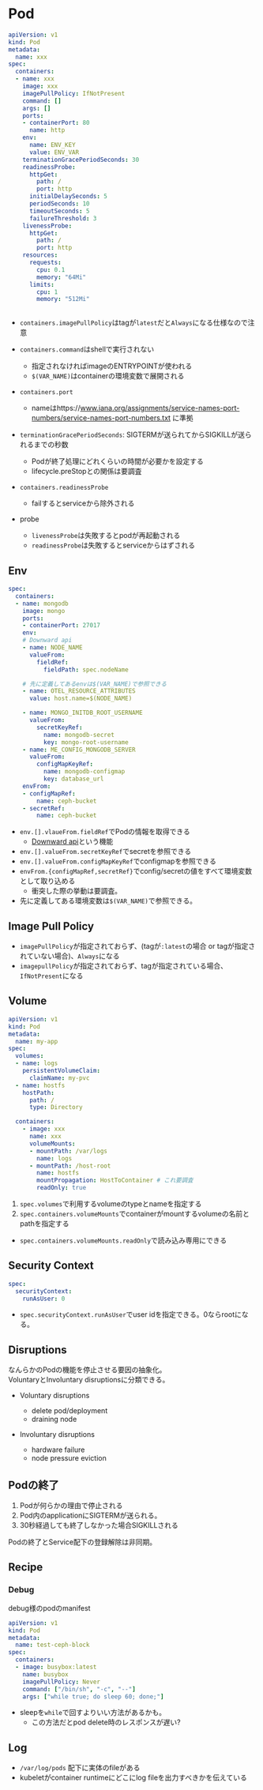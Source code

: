 # Pod

```yaml
apiVersion: v1
kind: Pod
metadata:
  name: xxx
spec:
  containers:
  - name: xxx
    image: xxx
    imagePullPolicy: IfNotPresent
    command: []
    args: []
    ports:
    - containerPort: 80
      name: http
    env:
      name: ENV_KEY
      value: ENV_VAR
    terminationGracePeriodSeconds: 30
    readinessProbe:
      httpGet:
        path: /
        port: http
      initialDelaySeconds: 5
      periodSeconds: 10
      timeoutSeconds: 5
      failureThreshold: 3
    livenessProbe:
      httpGet:
        path: /
        port: http
    resources:
      requests:
        cpu: 0.1
        memory: "64Mi" 
      limits:
        cpu: 1
        memory: "512Mi"
        
```

* `containers.imagePullPolicy`はtagが`latest`だと`Always`になる仕様なので注意
* `containers.command`はshellで実行されない
  * 指定されなければimageのENTRYPOINTが使われる
  * `$(VAR_NAME)`はcontainerの環境変数で展開される
* `containers.port`
  * nameはhttps://www.iana.org/assignments/service-names-port-numbers/service-names-port-numbers.txt に準拠
* `terminationGracePeriodSeconds`: SIGTERMが送られてからSIGKILLが送られるまでの秒数
  * Podが終了処理にどれくらいの時間が必要かを設定する
  * lifecycle.preStopとの関係は要調査
* `containers.readinessProbe`
  * failするとserviceから除外される

* probe
  * `livenessProbe`は失敗するとpodが再起動される
  * `readinessProbe`は失敗するとserviceからはずされる


## Env

```yaml
spec:
  containers:
  - name: mongodb
    image: mongo
    ports:
    - containerPort: 27017
    env:
    # Downward api
    - name: NODE_NAME
      valueFrom:
        fieldRef:
          fieldPath: spec.nodeName 

    # 先に定義してあるenvは$(VAR_NAME)で参照できる
    - name: OTEL_RESOURCE_ATTRIBUTES
      value: host.name=$(NODE_NAME)

    - name: MONGO_INITDB_ROOT_USERNAME
      valueFrom:
        secretKeyRef:
          name: mongodb-secret
          key: mongo-root-username
    - name: ME_CONFIG_MONGODB_SERVER
      valueFrom:
        configMapKeyRef:
          name: mongodb-configmap
          key: database_url
    envFrom:    
    - configMapRef:    
        name: ceph-bucket    
    - secretRef:    
        name: ceph-bucket    
```

* `env.[].vlaueFrom.fieldRef`でPodの情報を取得できる
  * [Downward api](https://kubernetes.io/docs/concepts/workloads/pods/downward-api/)という機能
* `env.[].valueFrom.secretKeyRef`でsecretを参照できる
* `env.[].valueFrom.configMapKeyRef`でconfigmapを参照できる
* `envFrom.{configMapRef,secretRef}`でconfig/secretの値をすべて環境変数として取り込める
  * 衝突した際の挙動は要調査。
* 先に定義してある環境変数は`$(VAR_NAME)`で参照できる。

## Image Pull Policy

* `imagePullPolicy`が指定されておらず、(tagが`:latest`の場合 or tagが指定されていない場合)、`Always`になる
* `imagepullPolicy`が指定されておらず、tagが指定されている場合、`IfNotPresent`になる



## Volume

```yaml
apiVersion: v1
kind: Pod
metadata: 
  name: my-app
spec:
  volumes:
  - name: logs 
    persistentVolumeClaim:
      claimName: my-pvc
  - name: hostfs
    hostPath:
      path: /
      type: Directory

  containers:
    - image: xxx
      name: xxx
      volumeMounts:
      - mountPath: /var/logs  
        name: logs
      - mountPath: /host-root
        name: hostfs
        mountPropagation: HostToContainer # これ要調査
        readOnly: true
```

1. `spec.volumes`で利用するvolumeのtypeとnameを指定する
2. `spec.containers.volumeMounts`でcontainerがmountするvolumeの名前とpathを指定する
  * `spec.containers.volumeMounts.readOnly`で読み込み専用にできる

## Security Context

```yaml
spec:
  securityContext:
    runAsUser: 0
```

* `spec.securityContext.runAsUser`でuser idを指定できる。0ならrootになる。

## Disruptions

なんらかのPodの機能を停止させる要因の抽象化。  
VoluntaryとInvoluntary disruptionsに分類できる。  

* Voluntary disruptions
  * delete pod/deployment
  * draining node

* Involuntary disruptions
  * hardware failure
  * node pressure eviction

## Podの終了

1. Podが何らかの理由で停止される
2. Pod内のapplicationにSIGTERMが送られる。  
3. 30秒経過しても終了しなかった場合SIGKILLされる

Podの終了とService配下の登録解除は非同期。


## Recipe

### Debug

debug様のpodのmanifest

```yaml
apiVersion: v1
kind: Pod
metadata:
  name: test-ceph-block
spec:
  containers:
  - image: busybox:latest
    name: busybox
    imagePullPolicy: Never
    command: ["/bin/sh", "-c", "--"]
    args: ["while true; do sleep 60; done;"]
```

* sleepを`while`で回すよりいい方法があるかも。
  * この方法だとpod delete時のレスポンスが遅い?


## Log

* `/var/log/pods` 配下に実体のfileがある
* kubeletがcontainer runtimeにどこにlog fileを出力すべきかを伝えている
